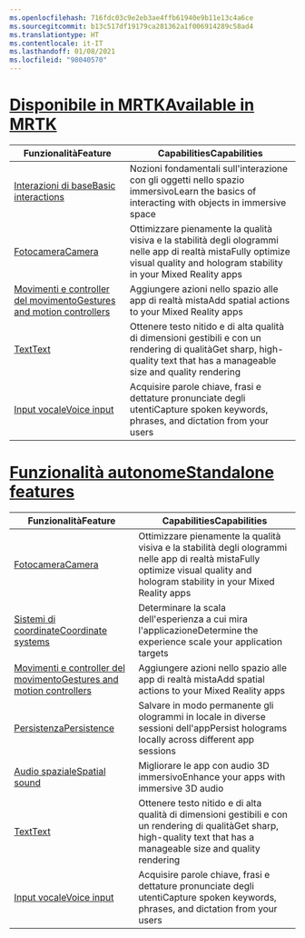```yaml
---
ms.openlocfilehash: 716fdc03c9e2eb3ae4ffb61940e9b11e13c4a6ce
ms.sourcegitcommit: b13c517df19179ca281362a1f006914289c58ad4
ms.translationtype: HT
ms.contentlocale: it-IT
ms.lasthandoff: 01/08/2021
ms.locfileid: "98040570"
---
```

# <a name="available-in-mrtk"></a>[<span data-ttu-id="e4eb7-101">Disponibile in MRTK</span><span class="sxs-lookup"><span data-stu-id="e4eb7-101">Available in MRTK</span></span>](#tab/mrtk)

|  <span data-ttu-id="e4eb7-102">Funzionalità</span><span class="sxs-lookup"><span data-stu-id="e4eb7-102">Feature</span></span>  |  <span data-ttu-id="e4eb7-103">Capabilities</span><span class="sxs-lookup"><span data-stu-id="e4eb7-103">Capabilities</span></span>  |
| --- | --- |
| [<span data-ttu-id="e4eb7-104">Interazioni di base</span><span class="sxs-lookup"><span data-stu-id="e4eb7-104">Basic interactions</span></span>](../unity/mrtk-101.md) | <span data-ttu-id="e4eb7-105">Nozioni fondamentali sull'interazione con gli oggetti nello spazio immersivo</span><span class="sxs-lookup"><span data-stu-id="e4eb7-105">Learn the basics of interacting with objects in immersive space</span></span> |
| [<span data-ttu-id="e4eb7-106">Fotocamera</span><span class="sxs-lookup"><span data-stu-id="e4eb7-106">Camera</span></span>](../unity/camera-in-unity.md) | <span data-ttu-id="e4eb7-107">Ottimizzare pienamente la qualità visiva e la stabilità degli ologrammi nelle app di realtà mista</span><span class="sxs-lookup"><span data-stu-id="e4eb7-107">Fully optimize visual quality and hologram stability in your Mixed Reality apps</span></span> |
| [<span data-ttu-id="e4eb7-108">Movimenti e controller del movimento</span><span class="sxs-lookup"><span data-stu-id="e4eb7-108">Gestures and motion controllers</span></span>](../unity/gestures-and-motion-controllers-in-unity.md) | <span data-ttu-id="e4eb7-109">Aggiungere azioni nello spazio alle app di realtà mista</span><span class="sxs-lookup"><span data-stu-id="e4eb7-109">Add spatial actions to your Mixed Reality apps</span></span> |
| [<span data-ttu-id="e4eb7-110">Text</span><span class="sxs-lookup"><span data-stu-id="e4eb7-110">Text</span></span>](../unity/text-in-unity.md) | <span data-ttu-id="e4eb7-111">Ottenere testo nitido e di alta qualità di dimensioni gestibili e con un rendering di qualità</span><span class="sxs-lookup"><span data-stu-id="e4eb7-111">Get sharp, high-quality text that has a manageable size and quality rendering</span></span> |
| [<span data-ttu-id="e4eb7-112">Input vocale</span><span class="sxs-lookup"><span data-stu-id="e4eb7-112">Voice input</span></span>](../unity/voice-input-in-unity.md) | <span data-ttu-id="e4eb7-113">Acquisire parole chiave, frasi e dettature pronunciate degli utenti</span><span class="sxs-lookup"><span data-stu-id="e4eb7-113">Capture spoken keywords, phrases, and dictation from your users</span></span>|

# <a name="standalone-features"></a>[<span data-ttu-id="e4eb7-114">Funzionalità autonome</span><span class="sxs-lookup"><span data-stu-id="e4eb7-114">Standalone features</span></span>](#tab/standalone)

|  <span data-ttu-id="e4eb7-115">Funzionalità</span><span class="sxs-lookup"><span data-stu-id="e4eb7-115">Feature</span></span>  |  <span data-ttu-id="e4eb7-116">Capabilities</span><span class="sxs-lookup"><span data-stu-id="e4eb7-116">Capabilities</span></span>  |
| --- | --- |
| [<span data-ttu-id="e4eb7-117">Fotocamera</span><span class="sxs-lookup"><span data-stu-id="e4eb7-117">Camera</span></span>](../unity/camera-in-unity.md) | <span data-ttu-id="e4eb7-118">Ottimizzare pienamente la qualità visiva e la stabilità degli ologrammi nelle app di realtà mista</span><span class="sxs-lookup"><span data-stu-id="e4eb7-118">Fully optimize visual quality and hologram stability in your Mixed Reality apps</span></span> |
| [<span data-ttu-id="e4eb7-119">Sistemi di coordinate</span><span class="sxs-lookup"><span data-stu-id="e4eb7-119">Coordinate systems</span></span>](../unity/coordinate-systems-in-unity.md) | <span data-ttu-id="e4eb7-120">Determinare la scala dell'esperienza a cui mira l'applicazione</span><span class="sxs-lookup"><span data-stu-id="e4eb7-120">Determine the experience scale your application targets</span></span> |
| [<span data-ttu-id="e4eb7-121">Movimenti e controller del movimento</span><span class="sxs-lookup"><span data-stu-id="e4eb7-121">Gestures and motion controllers</span></span>](../unity/gestures-and-motion-controllers-in-unity.md) | <span data-ttu-id="e4eb7-122">Aggiungere azioni nello spazio alle app di realtà mista</span><span class="sxs-lookup"><span data-stu-id="e4eb7-122">Add spatial actions to your Mixed Reality apps</span></span> |
| [<span data-ttu-id="e4eb7-123">Persistenza</span><span class="sxs-lookup"><span data-stu-id="e4eb7-123">Persistence</span></span>](../unity/persistence-in-unity.md) | <span data-ttu-id="e4eb7-124">Salvare in modo permanente gli ologrammi in locale in diverse sessioni dell'app</span><span class="sxs-lookup"><span data-stu-id="e4eb7-124">Persist holograms locally across different app sessions</span></span> |
| [<span data-ttu-id="e4eb7-125">Audio spaziale</span><span class="sxs-lookup"><span data-stu-id="e4eb7-125">Spatial sound</span></span>](../unity/spatial-sound-in-unity.md) | <span data-ttu-id="e4eb7-126">Migliorare le app con audio 3D immersivo</span><span class="sxs-lookup"><span data-stu-id="e4eb7-126">Enhance your apps with immersive 3D audio</span></span> |
| [<span data-ttu-id="e4eb7-127">Text</span><span class="sxs-lookup"><span data-stu-id="e4eb7-127">Text</span></span>](../unity/text-in-unity.md) | <span data-ttu-id="e4eb7-128">Ottenere testo nitido e di alta qualità di dimensioni gestibili e con un rendering di qualità</span><span class="sxs-lookup"><span data-stu-id="e4eb7-128">Get sharp, high-quality text that has a manageable size and quality rendering</span></span> |
| [<span data-ttu-id="e4eb7-129">Input vocale</span><span class="sxs-lookup"><span data-stu-id="e4eb7-129">Voice input</span></span>](../unity/voice-input-in-unity.md) | <span data-ttu-id="e4eb7-130">Acquisire parole chiave, frasi e dettature pronunciate degli utenti</span><span class="sxs-lookup"><span data-stu-id="e4eb7-130">Capture spoken keywords, phrases, and dictation from your users</span></span>|



